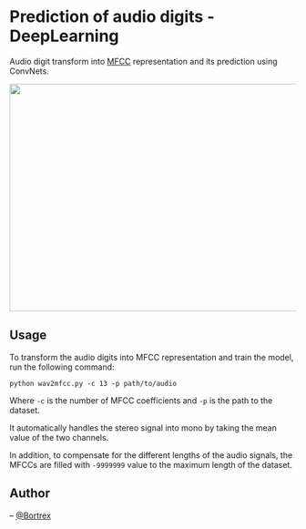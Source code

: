 # Prediction of audio digits - DeepLearning

Audio digit transform into [MFCC](https://en.wikipedia.org/wiki/Mel-frequency_cepstrum) representation and  its prediction using ConvNets.

<img src="https://github.com/Bortrex/audio_digit_recognition/assets/24497590/ebc2bd45-9aa8-4827-9b25-1615fcc1b8f4" width="900" height="400">

## Usage

To transform the audio digits into MFCC representation and train the model, run the following command:

    python wav2mfcc.py -c 13 -p path/to/audio

Where `-c` is the number of MFCC coefficients and `-p` is the path to the dataset.

It automatically handles the stereo signal into mono by taking the mean value of the two channels. 

In addition, to compensate for the different lengths of the audio signals, the MFCCs are filled with `-9999999` value to the maximum length of the dataset.



## Author

– [@Bortrex](https://github.com/Bortrex)
